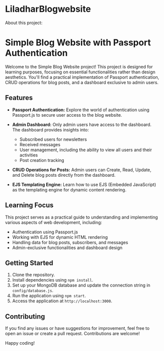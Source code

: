 # LiladharBlogwebsite
About this project: 





# Simple Blog Website with Passport Authentication 

Welcome to the Simple Blog Website project! This project is designed for learning purposes, focusing on essential functionalities rather than design aesthetics. You'll find a practical implementation of Passport authentication, CRUD operations for blog posts, and a dashboard exclusive to admin users.

## Features

- **Passport Authentication:** Explore the world of authentication using Passport.js to secure user access to the blog website.

- **Admin Dashboard:** Only admin users have access to the dashboard. The dashboard provides insights into:
  - Subscribed users for newsletters
  - Received messages
  - User management, including the ability to view all users and their activities
  - Post creation tracking

- **CRUD Operations for Posts:** Admin users can Create, Read, Update, and Delete blog posts directly from the dashboard.

- **EJS Templating Engine:** Learn how to use EJS (Embedded JavaScript) as the templating engine for dynamic content rendering.

## Learning Focus

This project serves as a practical guide to understanding and implementing various aspects of web development, including:

- Authentication using Passport.js
- Working with EJS for dynamic HTML rendering
- Handling data for blog posts, subscribers, and messages
- Admin-exclusive functionalities and dashboard design

## Getting Started

1. Clone the repository.
2. Install dependencies using `npm install`.
3. Set up your MongoDB database and update the connection string in `config/database.js`.
4. Run the application using `npm start`.
5. Access the application at `http://localhost:3000`.

## Contributing

If you find any issues or have suggestions for improvement, feel free to open an issue or create a pull request. Contributions are welcome!



Happy coding!




